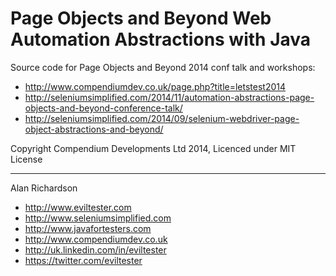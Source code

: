 # Page Objects and Beyond Web Automation Abstractions with Java

Source code for Page Objects and Beyond 2014 conf talk and workshops:

* http://www.compendiumdev.co.uk/page.php?title=letstest2014
* http://seleniumsimplified.com/2014/11/automation-abstractions-page-objects-and-beyond-conference-talk/
* http://seleniumsimplified.com/2014/09/selenium-webdriver-page-object-abstractions-and-beyond/

Copyright Compendium Developments Ltd 2014, Licenced under MIT License


------

Alan Richardson

* http://www.eviltester.com
* http://www.seleniumsimplified.com
* http://www.javafortesters.com
* http://www.compendiumdev.co.uk
* http://uk.linkedin.com/in/eviltester
* https://twitter.com/eviltester

